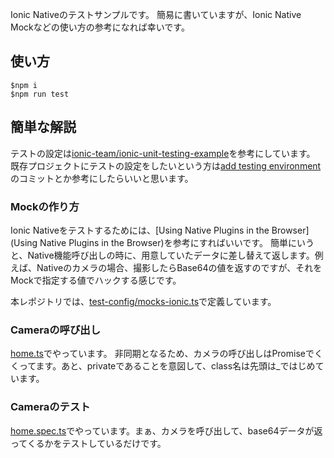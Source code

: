 Ionic Nativeのテストサンプルです。
簡易に書いていますが、Ionic Native Mockなどの使い方の参考になれば幸いです。

## 使い方
```
$npm i
$npm run test
```

## 簡単な解説
テストの設定は[ionic-team/ionic-unit-testing-example](https://github.com/ionic-team/ionic-unit-testing-example)を参考にしています。
既存プロジェクトにテストの設定をしたいという方は[add testing environment](https://github.com/rdlabo/ionic-native-test/commit/f7abb7cd822049218eed682a4077c9ba27e70330)のコミットとか参考にしたらいいと思います。

### Mockの作り方

Ionic Nativeをテストするためには、[Using Native Plugins in the Browser](Using Native Plugins in the Browser)を参考にすればいいです。
簡単にいうと、Native機能呼び出しの時に、用意していたデータに差し替えて返します。例えば、Nativeのカメラの場合、撮影したらBase64の値を返すのですが、それをMockで指定する値でハックする感じです。

本レポジトリでは、[test-config/mocks-ionic.ts](https://github.com/rdlabo/ionic-native-test/blob/master/test-config/mocks-ionic.ts#L82-L88)で定義しています。

### Cameraの呼び出し
[home.ts](https://github.com/rdlabo/ionic-native-test/blob/master/src/pages/home/home.ts#L18-L43)でやっています。
非同期となるため、カメラの呼び出しはPromiseでくくってます。あと、privateであることを意図して、class名は先頭は_ではじめています。

### Cameraのテスト
[home.spec.ts](https://github.com/rdlabo/ionic-native-test/blob/master/src/pages/home/home.spec.ts#L47-L54)でやっています。まぁ、カメラを呼び出して、base64データが返ってくるかをテストしているだけです。
